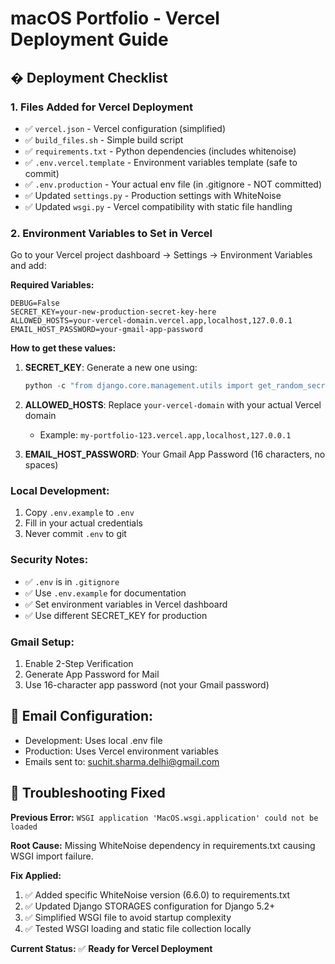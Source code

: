 # macOS Portfolio - Vercel Deployment Guide

## � Deployment Checklist

### 1. Files Added for Vercel Deployment
- ✅ `vercel.json` - Vercel configuration (simplified)
- ✅ `build_files.sh` - Simple build script  
- ✅ `requirements.txt` - Python dependencies (includes whitenoise)
- ✅ `.env.vercel.template` - Environment variables template (safe to commit)
- ✅ `.env.production` - Your actual env file (in .gitignore - NOT committed)
- ✅ Updated `settings.py` - Production settings with WhiteNoise
- ✅ Updated `wsgi.py` - Vercel compatibility with static file handling

### 2. Environment Variables to Set in Vercel

Go to your Vercel project dashboard → Settings → Environment Variables and add:

**Required Variables:**
```
DEBUG=False
SECRET_KEY=your-new-production-secret-key-here
ALLOWED_HOSTS=your-vercel-domain.vercel.app,localhost,127.0.0.1
EMAIL_HOST_PASSWORD=your-gmail-app-password
```

**How to get these values:**

1. **SECRET_KEY**: Generate a new one using:
   ```python
   python -c "from django.core.management.utils import get_random_secret_key; print(get_random_secret_key())"
   ```

2. **ALLOWED_HOSTS**: Replace `your-vercel-domain` with your actual Vercel domain
   - Example: `my-portfolio-123.vercel.app,localhost,127.0.0.1`

3. **EMAIL_HOST_PASSWORD**: Your Gmail App Password (16 characters, no spaces)

### Local Development:
1. Copy `.env.example` to `.env`
2. Fill in your actual credentials
3. Never commit `.env` to git

### Security Notes:
- ✅ `.env` is in `.gitignore`
- ✅ Use `.env.example` for documentation
- ✅ Set environment variables in Vercel dashboard
- ✅ Use different SECRET_KEY for production

### Gmail Setup:
1. Enable 2-Step Verification
2. Generate App Password for Mail
3. Use 16-character app password (not your Gmail password)

## 📧 Email Configuration:
- Development: Uses local .env file
- Production: Uses Vercel environment variables
- Emails sent to: suchit.sharma.delhi@gmail.com

## 🔧 **Troubleshooting Fixed**

**Previous Error:** `WSGI application 'MacOS.wsgi.application' could not be loaded`

**Root Cause:** Missing WhiteNoise dependency in requirements.txt causing WSGI import failure.

**Fix Applied:**
1. ✅ Added specific WhiteNoise version (6.6.0) to requirements.txt
2. ✅ Updated Django STORAGES configuration for Django 5.2+
3. ✅ Simplified WSGI file to avoid startup complexity
4. ✅ Tested WSGI loading and static file collection locally

**Current Status:** ✅ **Ready for Vercel Deployment**
